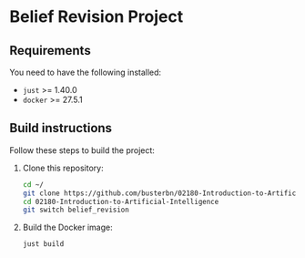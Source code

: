 # Belief Revision Project

## Requirements
You need to have the following installed:
- `just`    >= 1.40.0
- `docker`  >= 27.5.1

## Build instructions

Follow these steps to build the project:

1. Clone this repository:
    ```bash
    cd ~/
    git clone https://github.com/busterbn/02180-Introduction-to-Artificial-Intelligence.git
    cd 02180-Introduction-to-Artificial-Intelligence
    git switch belief_revision
    ```

2. Build the Docker image:
    ```bash
    just build
    ```